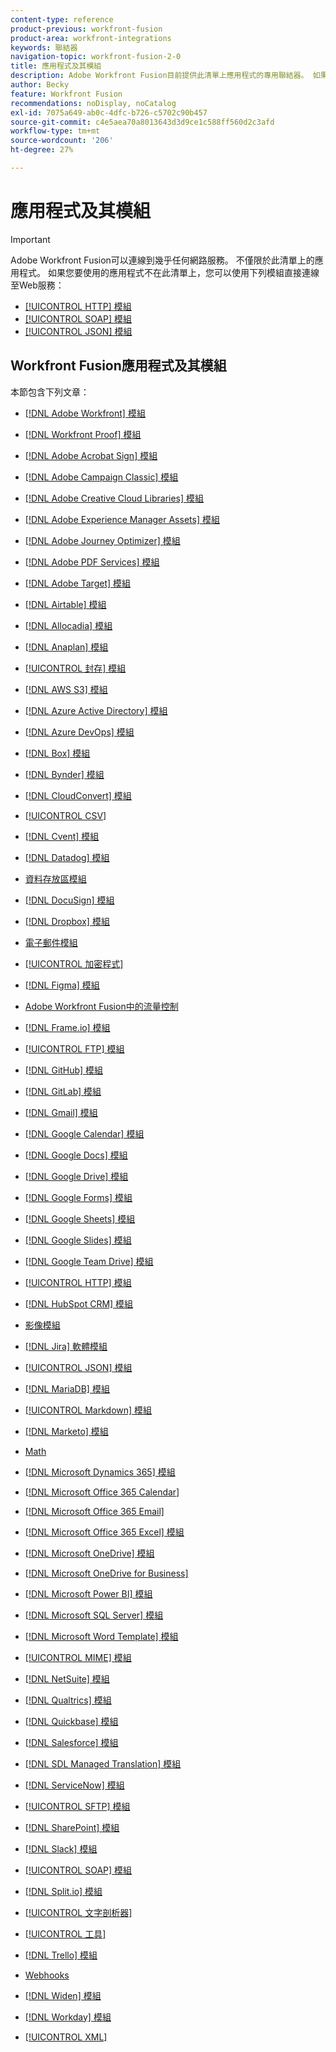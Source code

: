 ```yaml
---
content-type: reference
product-previous: workfront-fusion
product-area: workfront-integrations
keywords: 聯結器
navigation-topic: workfront-fusion-2-0
title: 應用程式及其模組
description: Adobe Workfront Fusion目前提供此清單上應用程式的專用聯結器。 如果您要使用的應用程式不在清單上，您可以使用HTTP、SOAP或JSON模組連線至該應用程式。
author: Becky
feature: Workfront Fusion
recommendations: noDisplay, noCatalog
exl-id: 7075a649-ab0c-4dfc-b726-c5702c90b457
source-git-commit: c4e5aea70a8013643d3d9ce1c588ff560d2c3afd
workflow-type: tm+mt
source-wordcount: '206'
ht-degree: 27%

---
```


# 應用程式及其模組

>[!IMPORTANT]
>
>Adobe Workfront Fusion可以連線到幾乎任何網路服務。 不僅限於此清單上的應用程式。 如果您要使用的應用程式不在此清單上，您可以使用下列模組直接連線至Web服務：
>
>* [[!UICONTROL HTTP] 模組](../../workfront-fusion/apps-and-their-modules/http-modules/http-modules-1.md)
>* [[!UICONTROL SOAP] 模組](../../workfront-fusion/apps-and-their-modules/soap-module.md)
>* [[!UICONTROL JSON] 模組](../../workfront-fusion/apps-and-their-modules/json-modules.md)
>

## Workfront Fusion應用程式及其模組

本節包含下列文章：

* [[!DNL Adobe Workfront] 模組](../../workfront-fusion/apps-and-their-modules/workfront-modules.md)
* [[!DNL Workfront Proof] 模組](../../workfront-fusion/apps-and-their-modules/workfront-proof-modules.md)
* [[!DNL Adobe Acrobat Sign] 模組](../../workfront-fusion/apps-and-their-modules/adobe-sign-modules.md)
* [[!DNL Adobe Campaign Classic] 模組](../../workfront-fusion/apps-and-their-modules/adobe-campaign-classic-connector.md)
* [[!DNL Adobe Creative Cloud Libraries] 模組](../../workfront-fusion/apps-and-their-modules/creative-cloud-libraries-modules.md)
* [[!DNL Adobe Experience Manager Assets] 模組](../../workfront-fusion/apps-and-their-modules/aem-assets-modules.md)
* [[!DNL Adobe Journey Optimizer] 模組](../../workfront-fusion/apps-and-their-modules/adobe-journey-optimizer-modules.md)
* [[!DNL Adobe PDF Services] 模組](../../workfront-fusion/apps-and-their-modules/pdf-modules.md)
* [[!DNL Adobe Target] 模組](../../workfront-fusion/apps-and-their-modules/adobe-target-modules.md)
* [[!DNL Airtable] 模組](../../workfront-fusion/apps-and-their-modules/airtable-modules.md)
* [[!DNL Allocadia] 模組](../../workfront-fusion/apps-and-their-modules/allocadia-modules.md)
* [[!DNL Anaplan] 模組](../../workfront-fusion/apps-and-their-modules/anaplan-modules.md)
* [[!UICONTROL 封存] 模組](../../workfront-fusion/apps-and-their-modules/archive-modules.md)
* [[!DNL AWS S3] 模組](../../workfront-fusion/apps-and-their-modules/aws-s3-modules.md)
* [[!DNL Azure Active Directory] 模組](../../workfront-fusion/apps-and-their-modules/azure-ad-modules.md)
* [[!DNL Azure DevOps] 模組](../../workfront-fusion/apps-and-their-modules/azure-dev-ops.md)

  <!--
  <li data-mc-conditions="QuicksilverOrClassic.Draft mode"><a href="../../workfront-fusion/apps-and-their-modules/barcodes.md" class="MCXref xref" xrefformat="{para}">Barcodes</a> </li>
  -->

* [[!DNL Box] 模組](../../workfront-fusion/apps-and-their-modules/box-modules.md)
* [[!DNL Bynder] 模組](../../workfront-fusion/apps-and-their-modules/bynder-modules.md)
* [[!DNL CloudConvert] 模組](../../workfront-fusion/apps-and-their-modules/cloud-convert-modules.md)

  <!--
  <li data-mc-conditions="QuicksilverOrClassic.Draft mode"><a href="../../workfront-fusion/apps-and-their-modules/converter-modules.md" class="MCXref xref" xrefformat="{para}">Converter</a> (More information coming soon)</li>
  -->

* [[!UICONTROL CSV]](../../workfront-fusion/apps-and-their-modules/csv.md)
* [[!DNL Cvent] 模組](../../workfront-fusion/apps-and-their-modules/cvent-modules.md)
* [[!DNL Datadog] 模組](../../workfront-fusion/apps-and-their-modules/datadog-modules.md)
* [資料存放區模組](../../workfront-fusion/apps-and-their-modules/data-store-modules.md)
* [[!DNL DocuSign] 模組](../../workfront-fusion/apps-and-their-modules/docusign-modules.md)
* [[!DNL Dropbox] 模組](../../workfront-fusion/apps-and-their-modules/dropbox-modules.md)

  <!--
  <li data-mc-conditions="QuicksilverOrClassic.Draft mode"><a href="../../workfront-fusion/apps-and-their-modules/egnyte-modules.md" class="MCXref xref" xrefformat="{para}">Egnyte modules</a> </li>
  -->

* [電子郵件模組](../../workfront-fusion/apps-and-their-modules/email-modules.md)
* [[!UICONTROL 加密程式]](../../workfront-fusion/apps-and-their-modules/encryptor-modules.md)
* [[!DNL Figma] 模組](../../workfront-fusion/apps-and-their-modules/figma-modules.md)
* [Adobe Workfront Fusion中的流量控制](../../workfront-fusion/apps-and-their-modules/flow-control.md)
* [[!DNL Frame.io] 模組](../../workfront-fusion/apps-and-their-modules/frame-io-modules.md)
* [[!UICONTROL FTP] 模組](../../workfront-fusion/apps-and-their-modules/ftp-modules.md)
* [[!DNL GitHub] 模組](../../workfront-fusion/apps-and-their-modules/github.md)
* [[!DNL GitLab] 模組](../../workfront-fusion/apps-and-their-modules/gitlab-modules.md)
* [[!DNL Gmail] 模組](../../workfront-fusion/apps-and-their-modules/gmail-modules.md)
* [[!DNL Google Calendar] 模組](../../workfront-fusion/apps-and-their-modules/google-calendar-modules.md)
* [[!DNL Google Docs] 模組](../../workfront-fusion/apps-and-their-modules/google-docs-modules.md)
* [[!DNL Google Drive] 模組](../../workfront-fusion/apps-and-their-modules/google-drive-modules.md)
* [[!DNL Google Forms] 模組](../../workfront-fusion/apps-and-their-modules/google-forms-modules.md)
* [[!DNL Google Sheets] 模組](../../workfront-fusion/apps-and-their-modules/google-sheets-modules.md)
* [[!DNL Google Slides] 模組](../../workfront-fusion/apps-and-their-modules/google-slides-modules.md)
* [[!DNL Google Team Drive] 模組](../../workfront-fusion/apps-and-their-modules/google-team-drive-modules.md)
* [[!UICONTROL HTTP] 模組](../../workfront-fusion/apps-and-their-modules/http-modules/http-modules-1.md)
* [[!DNL HubSpot CRM] 模組](../../workfront-fusion/apps-and-their-modules/hubspot-crm-modules.md)
* [影像模組](../../workfront-fusion/apps-and-their-modules/image-module.md)

<!--
  <li data-mc-conditions="QuicksilverOrClassic.Draft mode"><a href="../../workfront-fusion/apps-and-their-modules/iso-modules.md" class="MCXref xref" xrefformat="{para}">ISO modules</a> </li>
  -->

* [[!DNL Jira] 軟體模組](../../workfront-fusion/apps-and-their-modules/jira-software-modules.md)
* [[!UICONTROL JSON] 模組](../../workfront-fusion/apps-and-their-modules/json-modules.md)

  <!--
  <li data-mc-conditions="QuicksilverOrClassic.Draft mode"><a href="../../workfront-fusion/apps-and-their-modules/mailchimp-modules.md" class="MCXref xref" xrefformat="{para}">MailChimp modules</a> </li>
  -->

* [[!DNL MariaDB] 模組](../../workfront-fusion/apps-and-their-modules/mariadb-modules.md)
* [[!UICONTROL Markdown] 模組](../../workfront-fusion/apps-and-their-modules/markdown-modules.md)
* [[!DNL Marketo] 模組](../../workfront-fusion/apps-and-their-modules/marketo-modules.md)
* [Math](../../workfront-fusion/apps-and-their-modules/math-module.md)
* [[!DNL Microsoft Dynamics 365] 模組](../../workfront-fusion/apps-and-their-modules/microsoft-dynamics-365-modules.md)
* [[!DNL Microsoft Office 365 Calendar]](../../workfront-fusion/apps-and-their-modules/microsoft-365-calendar-modules.md)
* [[!DNL Microsoft Office 365 Email]](../../workfront-fusion/apps-and-their-modules/microsoft-365-email-modules.md)
* [[!DNL Microsoft Office 365 Excel] 模組](../../workfront-fusion/apps-and-their-modules/microsoft-365-excel-modules.md)
* [[!DNL Microsoft OneDrive] 模組](../../workfront-fusion/apps-and-their-modules/microsoft-onedrive-modules.md)
* [[!DNL Microsoft OneDrive for Business]](../../workfront-fusion/apps-and-their-modules/microsoft-onedrive-for-business-modules.md)
* [[!DNL Microsoft Power BI] 模組](../../workfront-fusion/apps-and-their-modules/powerbi-modules.md)
* [[!DNL Microsoft SQL Server] 模組](../../workfront-fusion/apps-and-their-modules/microsoft-sql-server-modules.md)
* [[!DNL Microsoft Word Template] 模組](../../workfront-fusion/apps-and-their-modules/microsoft-word-templates-modules.md)
* [[!UICONTROL MIME] 模組](../../workfront-fusion/apps-and-their-modules/mime.md)
* [[!DNL NetSuite] 模組](../../workfront-fusion/apps-and-their-modules/netsuite.md)
* [[!DNL Qualtrics] 模組](../../workfront-fusion/apps-and-their-modules/qualtrics-modules.md)
* [[!DNL Quickbase] 模組](../../workfront-fusion/apps-and-their-modules/quickbase-modules.md)
* [[!DNL Salesforce] 模組](../../workfront-fusion/apps-and-their-modules/salesforce-modules.md)
* [[!DNL SDL Managed Translation] 模組](../../workfront-fusion/apps-and-their-modules/sdl-managed-translation-modules.md)
* [[!DNL ServiceNow] 模組](../../workfront-fusion/apps-and-their-modules/servicenow-modules.md)
* [[!UICONTROL SFTP] 模組](../../workfront-fusion/apps-and-their-modules/sftp.md)
* [[!DNL SharePoint] 模組](../../workfront-fusion/apps-and-their-modules/sharepoint-modules.md)
* [[!DNL Slack] 模組](../../workfront-fusion/apps-and-their-modules/slack-modules.md)
* [[!UICONTROL SOAP] 模組](../../workfront-fusion/apps-and-their-modules/soap-module.md)
* [[!DNL Split.io] 模組](../../workfront-fusion/apps-and-their-modules/split-io-modules.md)
* [[!UICONTROL 文字剖析器]](../../workfront-fusion/apps-and-their-modules/text-parser.md)
* [[!UICONTROL 工具]](../../workfront-fusion/apps-and-their-modules/tools-modules.md)
* [[!DNL Trello] 模組](../../workfront-fusion/apps-and-their-modules/trello-modules.md)
* [Webhooks](../../workfront-fusion/apps-and-their-modules/webhooks-updated.md)
* [[!DNL Widen] 模組](../../workfront-fusion/apps-and-their-modules/widen-modules.md)
* [[!DNL Workday] 模組](../../workfront-fusion/apps-and-their-modules/workday-modules.md)
* [[!UICONTROL XML]](../../workfront-fusion/apps-and-their-modules/xml-modules.md)
